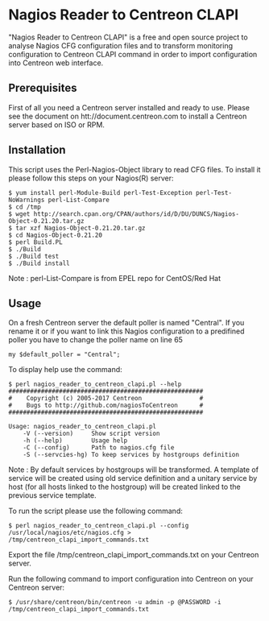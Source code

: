 # Nagios Reader to Centreon CLAPI

"Nagios Reader to Centreon CLAPI" is a free and open source project to analyse
Nagios CFG configuration files and to transform monitoring configuration to
Centreon CLAPI command in order to import configuration into Centreon web
interface.

## Prerequisites

First of all you need a Centreon server installed and ready to use. Please see the
document on htt://document.centreon.com to install a Centreon server based on ISO or RPM.

## Installation

This script uses the Perl-Nagios-Object library to read CFG files. To install
it please follow this steps on your Nagios(R) server:

    $ yum install perl-Module-Build perl-Test-Exception perl-Test-NoWarnings perl-List-Compare
	$ cd /tmp
	$ wget http://search.cpan.org/CPAN/authors/id/D/DU/DUNCS/Nagios-Object-0.21.20.tar.gz
	$ tar xzf Nagios-Object-0.21.20.tar.gz
	$ cd Nagios-Object-0.21.20
	$ perl Build.PL
    $ ./Build
    $ ./Build test
    $ ./Build install

Note : perl-List-Compare is from EPEL repo for CentOS/Red Hat

## Usage

On a fresh Centreon server the default poller is named "Central". If you rename it
or if you want to link this Nagios configuration to a predifined poller you 
have to change the poller name on line 65

    my $default_poller = "Central";

To display help use the command:

    $ perl nagios_reader_to_centreon_clapi.pl --help
    ######################################################
    #    Copyright (c) 2005-2017 Centreon                #
    #    Bugs to http://github.com/nagiosToCentreon      #
    ######################################################
    
    Usage: nagios_reader_to_centreon_clapi.pl
        -V (--version)     Show script version
        -h (--help)        Usage help
        -C (--config)      Path to nagios.cfg file
		-S (--servcies-hg) To keep services by hostgroups definition

Note : By default services by hostgroups will be transformed. A template of 
service will be created using old service definition and a unitary service by 
host (for all hosts linked to the hostgroup) will be created linked to the 
previous service template.

To run the script please use the following command:

    $ perl nagios_reader_to_centreon_clapi.pl --config /usr/local/nagios/etc/nagios.cfg > /tmp/centreon_clapi_import_commands.txt

Export the file /tmp/centreon_clapi_import_commands.txt on your Centreon server.

Run the following command to import configuration into Centreon on your Centreon server:

    $ /usr/share/centreon/bin/centreon -u admin -p @PASSWORD -i /tmp/centreon_clapi_import_commands.txt

